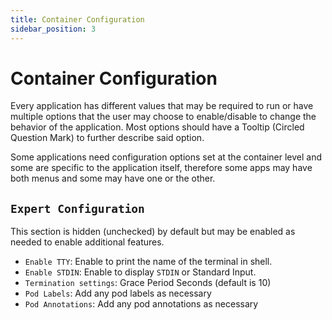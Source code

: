 ```yaml
---
title: Container Configuration
sidebar_position: 3
---
```


# Container Configuration

Every application has different values that may be required to run or have multiple options that the user may choose to enable/disable to change the behavior of the application. Most options should have a Tooltip (Circled Question Mark) to further describe said option.

Some applications need configuration options set at the container level and some are specific to the application itself, therefore some apps may have both menus and some may have one or the other.

## `Expert Configuration`

This section is hidden (unchecked) by default but may be enabled as needed to enable additional features.

- `Enable TTY`: Enable to print the name of the terminal in shell.
- `Enable STDIN`: Enable to display `STDIN` or Standard Input.
- `Termination settings`: Grace Period Seconds (default is 10)
- `Pod Labels`: Add any pod labels as necessary
- `Pod Annotations`: Add any pod annotations as necessary
